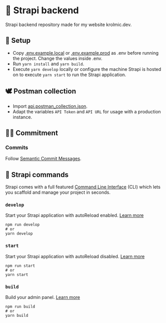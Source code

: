 # 🤙 Strapi backend

Strapi backend repository made for my website krolmic.dev.

## 🔧 Setup

- Copy [.env.example.local](./.env.example.local) or [.env.example.prod](./.env.example.prod) as .env before running the project. Change the values inside .env.
- Run `yarn install` and `yarn build`.
- Execute `yarn develop` locally or configure the machine Strapi is hosted on to execute `yarn start` to run the Strapi application.

## 🕊 Postman collection

- Import [api.postman_collection.json](./api.postman_collection.json).
- Adapt the variables `API Token` and `API URL` for usage with a production instance.

## 👩‍🔬 Commitment

### Commits

Follow [Semantic Commit Messages](https://gist.github.com/joshbuchea/6f47e86d2510bce28f8e7f42ae84c716#file-semantic-commit-messages-md).

## 🚀 Strapi commands

Strapi comes with a full featured [Command Line Interface](https://docs.strapi.io/developer-docs/latest/developer-resources/cli/CLI.html) (CLI) which lets you scaffold and manage your project in seconds.

### `develop`

Start your Strapi application with autoReload enabled. [Learn more](https://docs.strapi.io/developer-docs/latest/developer-resources/cli/CLI.html#strapi-develop)

```
npm run develop
# or
yarn develop
```

### `start`

Start your Strapi application with autoReload disabled. [Learn more](https://docs.strapi.io/developer-docs/latest/developer-resources/cli/CLI.html#strapi-start)

```
npm run start
# or
yarn start
```

### `build`

Build your admin panel. [Learn more](https://docs.strapi.io/developer-docs/latest/developer-resources/cli/CLI.html#strapi-build)

```
npm run build
# or
yarn build
```
